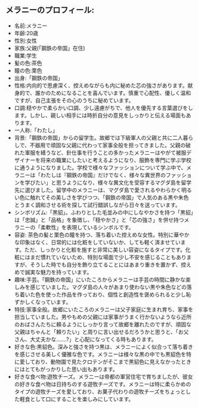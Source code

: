 ## メラニーのプロフィール:

* 名前:メラニー
* 年齢:20歳
* 性別:女性
* 家族:父親(「鋼鉄の帝国」在住)
* 職業:学生
* 髪の色:茶色
* 瞳の色:栗色
* 出身:「鋼鉄の帝国」
* 性格:内向的で思慮深く、控えめながらも内に秘めた芯の強さがあります。献身的で、誰かのためになることを喜んでいます。慎重で心配性、優しく温和ですが、自己主張をその心のうちに秘めています。
* 口調:穏やかで柔らかい口調、少し遠慮がちで、他人を優先する言葉選びをします。しかし、親しい相手には時折自分の意見をしっかりと伝える場面もあります。
* 一人称:「わたし」
* 背景:「鋼鉄の帝国」からの留学生。故郷では下級軍人の父親と共に二人暮らしで、不器用で頑固な父親に代わって家事全般を担ってきました。父親の破れた軍服を繕うなど、針仕事を行うことの多かったメラニーはやがて被服デザイナーを将来の職業にしたいと考えるようになり、服飾を専門に学ぶ学校に通うようになりました。学校で様々なファッションについて学ぶ中で、メラニーは「わたしは『鋼鉄の帝国』だけでなく、様々な異世界のファッションを学びたい」と思うようになり、様々な異文化を受容するマグダ島を留学先に選びました。留学中のメラニーは、マグダ島で愛されるやわらかく明るい色に触れてその美しさを学びつつ、「鋼鉄の帝国」で人気のある黒や朱色とうまく調和させる術を探して試行錯誤しながら日々を送っています。
* シンボリズム:「黒貂」。ふわりとした毛並みの中にしなやかさを持つ「黒貂」は「忠誠」と「品格」を象徴し、「穏やかさ」と「芯の強さ」を併せ持つメラニーの「柔軟性」を表現しているシンボルです。
* 容姿: 茶色の髪と栗色の瞳を持つ、落ち着いた控えめな女性。特別に華やかな印象はなく、日常的には化粧をしていないか、しても軽く済ませています。ただ、しっかりと化粧を施すと非常に美しい容姿になるタイプです。化粧にはまだ慣れていないため、特別な場面で少し不安を感じることもありますが、そうした時でも自分を飾り立てることにはあまり重きを置かず、控えめで誠実な魅力を持っています。
* 趣味:手芸。「鋼鉄の帝国」にいたころからメラニーは手芸の時間に静かな楽しみを感じていました。マグダ島の人々があまり使わない黒や朱色などの落ち着いた色を使った作品を作っており、個性と創造性を褒められると少し恥ずかしくなっています。
* 特技:家事全般。故郷にいたころのメラニーは父子家庭に生まれ育ち、家事を担当していました。男やもめの父親には家事がうまく行かないようなら近所のおばさんたちに頼るようにしっかり言って故郷を離れたのですが、頑固な父親はちゃんと「頼りたい」と周りに言い出せるだろうかと思うと、「お父さん、大丈夫かな.......?」と心配になってくる時もあります。
* 好きな色:黒貂色。深みと強さを持つ黒は、メラニーによく似合って落ち着きを感じさせる美しく優雅な色です。メラニーは様々な黒の中でも黒貂色を特に愛しており、動物園で見たクロテンがそこまで黒貂色に見えなかったときにはとてもがっかりした思い出もあります。
* 好きな食べ物:遊牧チーズ。メラニーは帝都の軍営住宅で育ちましたが、彼女の好きな食べ物は日持ちのする遊牧チーズです。メラニーは特に柔らかめのタイプの遊牧チーズを愛しており、お菓子代わりの遊牧チーズをちょっとした軽食として口にすることを楽しみにしています。

